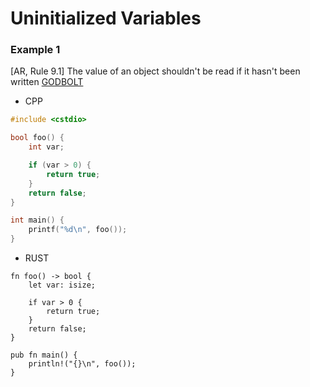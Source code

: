 # Uninitialized Variables

### Example 1
[AR, Rule 9.1] The value of an object shouldn't be read if it hasn't been written
[GODBOLT](https://godbolt.org/z/dbP1br3eP)

* CPP
```cpp
#include <cstdio>

bool foo() {
    int var;

    if (var > 0) {
        return true;
    }
    return false;
}

int main() {
    printf("%d\n", foo());
}
```

* RUST
```rust,editable
fn foo() -> bool {
    let var: isize;

    if var > 0 {
        return true;
    }
    return false;
}

pub fn main() {
    println!("{}\n", foo());
}
```
